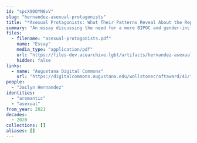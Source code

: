 ```yaml
---
id: "spcX90OYN8vV"
slug: "hernandez-asexual-protagonists"
title: "*Asexual Protagonists: What Their Patterns Reveal About the Representation of Asexuality*"
summary: "An essay discussing the need for a more BIPOC and gender-inclusive representation of asexuality in fiction literature"
files:
  - filename: "asexual-protagonists.pdf"
    name: "Essay"
    media_type: "application/pdf"
    url: "https://files-dev.acearchive.lgbt/artifacts/hernandez-asexual-protagonists/asexual-protagonists.pdf"
    hidden: false
links:
  - name: "Augustana Digital Commons"
    url: "https://digitalcommons.augustana.edu/wollstonecraftaward/41/"
people:
  - "Jaclyn Hernandez"
identities:
  - "aromantic"
  - "asexual"
from_year: 2021
decades:
  - 2020
collections: []
aliases: []
---
```

